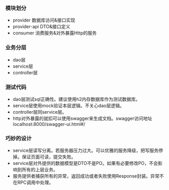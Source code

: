 ### 模块划分

- provider              数据库访问&接口实现
- provider-api        DTO&接口定义
- consumer           消费服务&对外暴露Http的服务

### 业务分层
- dao层
- service层
- controller层

### 测试代码

- dao层测试sql正确性。建议使用h2内存数据库作为测试数据库。
- service层使用mock验证本层逻辑。不关心dao层逻辑。
- controller层同service层。
- http对外暴露的就扣可以使用swagger来生成文档。swagger访问地址localhost:8000/swagger-ui.html#/

### 巧妙的设计

- service层读写分离。若服务器压力过大。可以优雅的服务降级，把写服务停掉。保证页面可读，提交失败。
- service层对外提供的数据模型是DTO不是PO。如果有必要修改PO，不会影响到所有的上层业务。
- 服务提供者捕获所有的异常，返回成功或者失败使用Response封装。异常不在RPC调用中处理。
